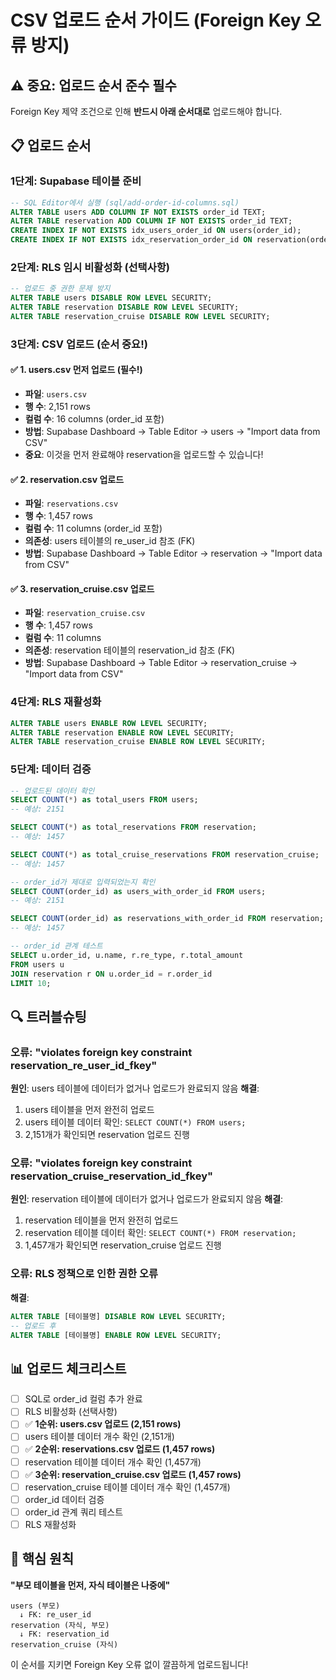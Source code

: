 # CSV 업로드 순서 가이드 (Foreign Key 오류 방지)

## ⚠️ 중요: 업로드 순서 준수 필수

Foreign Key 제약 조건으로 인해 **반드시 아래 순서대로** 업로드해야 합니다.

## 📋 업로드 순서

### 1단계: Supabase 테이블 준비
```sql
-- SQL Editor에서 실행 (sql/add-order-id-columns.sql)
ALTER TABLE users ADD COLUMN IF NOT EXISTS order_id TEXT;
ALTER TABLE reservation ADD COLUMN IF NOT EXISTS order_id TEXT;
CREATE INDEX IF NOT EXISTS idx_users_order_id ON users(order_id);
CREATE INDEX IF NOT EXISTS idx_reservation_order_id ON reservation(order_id);
```

### 2단계: RLS 임시 비활성화 (선택사항)
```sql
-- 업로드 중 권한 문제 방지
ALTER TABLE users DISABLE ROW LEVEL SECURITY;
ALTER TABLE reservation DISABLE ROW LEVEL SECURITY;
ALTER TABLE reservation_cruise DISABLE ROW LEVEL SECURITY;
```

### 3단계: CSV 업로드 (순서 중요!)

#### ✅ 1. users.csv 먼저 업로드 (필수!)
- **파일**: `users.csv`
- **행 수**: 2,151 rows
- **컬럼 수**: 16 columns (order_id 포함)
- **방법**: Supabase Dashboard → Table Editor → users → "Import data from CSV"
- **중요**: 이것을 먼저 완료해야 reservation을 업로드할 수 있습니다!

#### ✅ 2. reservation.csv 업로드
- **파일**: `reservations.csv`
- **행 수**: 1,457 rows
- **컬럼 수**: 11 columns (order_id 포함)
- **의존성**: users 테이블의 re_user_id 참조 (FK)
- **방법**: Supabase Dashboard → Table Editor → reservation → "Import data from CSV"

#### ✅ 3. reservation_cruise.csv 업로드
- **파일**: `reservation_cruise.csv`
- **행 수**: 1,457 rows
- **컬럼 수**: 11 columns
- **의존성**: reservation 테이블의 reservation_id 참조 (FK)
- **방법**: Supabase Dashboard → Table Editor → reservation_cruise → "Import data from CSV"

### 4단계: RLS 재활성화
```sql
ALTER TABLE users ENABLE ROW LEVEL SECURITY;
ALTER TABLE reservation ENABLE ROW LEVEL SECURITY;
ALTER TABLE reservation_cruise ENABLE ROW LEVEL SECURITY;
```

### 5단계: 데이터 검증
```sql
-- 업로드된 데이터 확인
SELECT COUNT(*) as total_users FROM users;
-- 예상: 2151

SELECT COUNT(*) as total_reservations FROM reservation;
-- 예상: 1457

SELECT COUNT(*) as total_cruise_reservations FROM reservation_cruise;
-- 예상: 1457

-- order_id가 제대로 입력되었는지 확인
SELECT COUNT(order_id) as users_with_order_id FROM users;
-- 예상: 2151

SELECT COUNT(order_id) as reservations_with_order_id FROM reservation;
-- 예상: 1457

-- order_id 관계 테스트
SELECT u.order_id, u.name, r.re_type, r.total_amount
FROM users u
JOIN reservation r ON u.order_id = r.order_id
LIMIT 10;
```

## 🔍 트러블슈팅

### 오류: "violates foreign key constraint reservation_re_user_id_fkey"
**원인**: users 테이블에 데이터가 없거나 업로드가 완료되지 않음
**해결**: 
1. users 테이블을 먼저 완전히 업로드
2. users 테이블 데이터 확인: `SELECT COUNT(*) FROM users;`
3. 2,151개가 확인되면 reservation 업로드 진행

### 오류: "violates foreign key constraint reservation_cruise_reservation_id_fkey"
**원인**: reservation 테이블에 데이터가 없거나 업로드가 완료되지 않음
**해결**:
1. reservation 테이블을 먼저 완전히 업로드
2. reservation 테이블 데이터 확인: `SELECT COUNT(*) FROM reservation;`
3. 1,457개가 확인되면 reservation_cruise 업로드 진행

### 오류: RLS 정책으로 인한 권한 오류
**해결**: 
```sql
ALTER TABLE [테이블명] DISABLE ROW LEVEL SECURITY;
-- 업로드 후
ALTER TABLE [테이블명] ENABLE ROW LEVEL SECURITY;
```

## 📊 업로드 체크리스트

- [ ] SQL로 order_id 컬럼 추가 완료
- [ ] RLS 비활성화 (선택사항)
- [ ] ✅ **1순위: users.csv 업로드 (2,151 rows)**
- [ ] users 테이블 데이터 개수 확인 (2,151개)
- [ ] ✅ **2순위: reservations.csv 업로드 (1,457 rows)**
- [ ] reservation 테이블 데이터 개수 확인 (1,457개)
- [ ] ✅ **3순위: reservation_cruise.csv 업로드 (1,457 rows)**
- [ ] reservation_cruise 테이블 데이터 개수 확인 (1,457개)
- [ ] order_id 데이터 검증
- [ ] order_id 관계 쿼리 테스트
- [ ] RLS 재활성화

## 🎯 핵심 원칙

**"부모 테이블을 먼저, 자식 테이블은 나중에"**

```
users (부모)
  ↓ FK: re_user_id
reservation (자식, 부모)
  ↓ FK: reservation_id
reservation_cruise (자식)
```

이 순서를 지키면 Foreign Key 오류 없이 깔끔하게 업로드됩니다!
